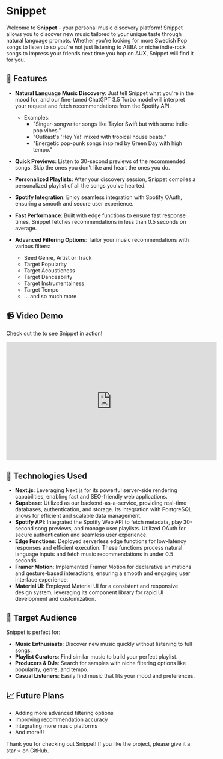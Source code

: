 # Snippet

Welcome to **Snippet** - your personal music discovery platform! Snippet allows you to discover new music tailored to your unique taste through natural language prompts. Whether you're looking for more Swedish Pop songs to listen to so you're not just listening to ABBA or niche indie-rock songs to impress your friends next time you hop on AUX, Snippet will find it for you.

## 🌟 Features

- **Natural Language Music Discovery**: Just tell Snippet what you're in the mood for, and our fine-tuned ChatGPT 3.5 Turbo model will interpret your request and fetch recommendations from the Spotify API.
  - Examples:
    - "Singer-songwriter songs like Taylor Swift but with some indie-pop vibes."
    - "Outkast's 'Hey Ya!' mixed with tropical house beats."
    - "Energetic pop-punk songs inspired by Green Day with high tempo."

- **Quick Previews**: Listen to 30-second previews of the recommended songs. Skip the ones you don't like and heart the ones you do.

- **Personalized Playlists**: After your discovery session, Snippet compiles a personalized playlist of all the songs you've hearted.

- **Spotify Integration**: Enjoy seamless integration with Spotify OAuth, ensuring a smooth and secure user experience.

- **Fast Performance**: Built with edge functions to ensure fast response times, Snippet fetches recommendations in less than 0.5 seconds on average.

- **Advanced Filtering Options**: Tailor your music recommendations with various filters:
  - Seed Genre, Artist or Track
  - Target Popularity
  - Target Acousticness
  - Target Danceability
  - Target Instrumentalness
  - Target Tempo
  - ... and so much more
 
## 📹 Video Demo

Check out the to see Snippet in action!

<iframe width="560" height="315" src="https://www.youtube.com/watch?v=E2X1xF4ID6g" frameborder="0" allowfullscreen></iframe>


## 🚀 Technologies Used

- **Next.js**: Leveraging Next.js for its powerful server-side rendering capabilities, enabling fast and SEO-friendly web applications.
- **Supabase**: Utilized as our backend-as-a-service, providing real-time databases, authentication, and storage. Its integration with PostgreSQL allows for efficient and scalable data management.
- **Spotify API**: Integrated the Spotify Web API to fetch metadata, play 30-second song previews, and manage user playlists. Utilized OAuth for secure authentication and seamless user experience.
- **Edge Functions**: Deployed serverless edge functions for low-latency responses and efficient execution. These functions process natural language inputs and fetch music recommendations in under 0.5 seconds.
- **Framer Motion**: Implemented Framer Motion for declarative animations and gesture-based interactions, ensuring a smooth and engaging user interface experience.
- **Material UI**: Employed Material UI for a consistent and responsive design system, leveraging its component library for rapid UI development and customization.

## 🎯 Target Audience

Snippet is perfect for:

- **Music Enthusiasts**: Discover new music quickly without listening to full songs.
- **Playlist Curators**: Find similar music to build your perfect playlist.
- **Producers & DJs**: Search for samples with niche filtering options like popularity, genre, and tempo.
- **Casual Listeners**: Easily find music that fits your mood and preferences.


## 📈 Future Plans

- Adding more advanced filtering options
- Improving recommendation accuracy
- Integrating more music platforms
- And more!!!

Thank you for checking out Snippet! If you like the project, please give it a star ⭐️ on GitHub.
